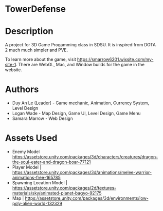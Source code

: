 # TowerDefense

# Description
A project for 3D Game Progamming class in SDSU. It is inspired from DOTA 2 much much simpler and PVE.

To learn more about the game, visit https://smarrow6201.wixsite.com/my-site-1. There are WebGL, Mac, and Window builds for the game in the website.

# Authors
- Duy An Le (Leader) - Game mechanic, Animation, Currency System, Level Design
- Logan Wade - Map Design, Game UI, Level Design, Game Menu
- Samara Marrow - Web Design

# Assets Used
- Enemy Model https://assetstore.unity.com/packages/3d/characters/creatures/dragon-the-soul-eater-and-dragon-boar-77121
- Player Model | https://assetstore.unity.com/packages/3d/animations/melee-warrior-animations-free-165785
- Spawning Location Model | https://assetstore.unity.com/packages/2d/textures-materials/sky/animated-planet-bagyo-92175
- Map | https://assetstore.unity.com/packages/3d/environments/low-poly-alien-world-132329
